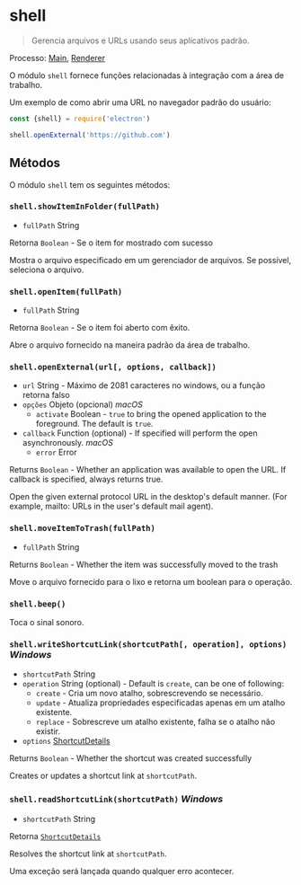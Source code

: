 # shell

> Gerencia arquivos e URLs usando seus aplicativos padrão.

Processo: [Main](../glossary.md#main-process), [Renderer](../glossary.md#renderer-process)

O módulo `shell` fornece funções relacionadas à integração com a área de trabalho.

Um exemplo de como abrir uma URL no navegador padrão do usuário:

```javascript
const {shell} = require('electron')

shell.openExternal('https://github.com')
```

## Métodos

O módulo `shell` tem os seguintes métodos:

### `shell.showItemInFolder(fullPath)`

* `fullPath` String

Retorna `Boolean` - Se o item for mostrado com sucesso

Mostra o arquivo especificado em um gerenciador de arquivos. Se possível, seleciona o arquivo.

### `shell.openItem(fullPath)`

* `fullPath` String

Retorna `Boolean` - Se o item foi aberto com êxito.

Abre o arquivo fornecido na maneira padrão da área de trabalho.

### `shell.openExternal(url[, options, callback])`

* `url` String - Máximo de 2081 caracteres no windows, ou a função retorna falso
* `opções` Objeto (opcional) *macOS* 
  * `activate` Boolean - `true` to bring the opened application to the foreground. The default is `true`.
* `callback` Function (optional) - If specified will perform the open asynchronously. *macOS* 
  * `error` Error

Returns `Boolean` - Whether an application was available to open the URL. If callback is specified, always returns true.

Open the given external protocol URL in the desktop's default manner. (For example, mailto: URLs in the user's default mail agent).

### `shell.moveItemToTrash(fullPath)`

* `fullPath` String

Returns `Boolean` - Whether the item was successfully moved to the trash

Move o arquivo fornecido para o lixo e retorna um boolean para o operação.

### `shell.beep()`

Toca o sinal sonoro.

### `shell.writeShortcutLink(shortcutPath[, operation], options)` *Windows*

* `shortcutPath` String
* `operation` String (optional) - Default is `create`, can be one of following: 
  * `create` - Cria um novo atalho, sobrescrevendo se necessário.
  * `update` - Atualiza propriedades especificadas apenas em um atalho existente.
  * `replace` - Sobrescreve um atalho existente, falha se o atalho não existir.
* `options` [ShortcutDetails](structures/shortcut-details.md)

Returns `Boolean` - Whether the shortcut was created successfully

Creates or updates a shortcut link at `shortcutPath`.

### `shell.readShortcutLink(shortcutPath)` *Windows*

* `shortcutPath` String

Retorna [`ShortcutDetails`](structures/shortcut-details.md)

Resolves the shortcut link at `shortcutPath`.

Uma exceção será lançada quando qualquer erro acontecer.
